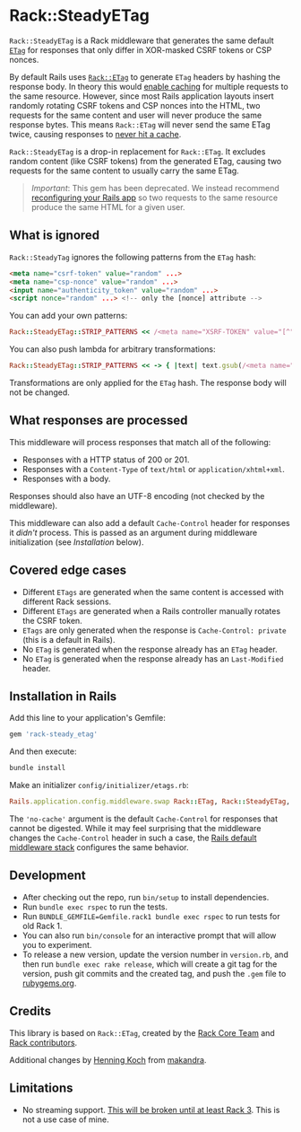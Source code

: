 # Rack::SteadyETag

`Rack::SteadyETag` is a Rack middleware that generates the same default [`ETag`](https://developer.mozilla.org/en-US/docs/Web/HTTP/Headers/ETag) for responses that only differ in XOR-masked CSRF tokens or CSP nonces.

By default Rails uses [`Rack::ETag`](https://rdoc.info/github/rack/rack/Rack/ETag) to generate `ETag` headers by hashing the response body. In theory this would [enable caching](https://developer.mozilla.org/en-US/docs/Web/HTTP/Headers/If-None-Match) for multiple requests to the same resource. However, since most Rails application layouts insert randomly rotating CSRF tokens and CSP nonces into the HTML, two requests for the same content and user will never produce the same response bytes. This means `Rack::ETag` will never send the same ETag twice, causing responses to [never hit a cache](https://github.com/rails/rails/issues/29889).

`Rack::SteadyETag` is a drop-in replacement for `Rack::ETag`. It excludes random content (like CSRF tokens) from the generated ETag, causing two requests for the same content to usually carry the same ETag.

> *Important*:
> This gem has been deprecated. We instead recommend [reconfiguring your Rails app](https://makandracards.com/makandra/562483-rails-fixing-etags-that-never-match) so two requests to the same resource produce the same HTML for a given user.

## What is ignored

`Rack::SteadyTag`  ignores the following patterns from the `ETag` hash:

```html
<meta name="csrf-token" value="random" ...>
<meta name="csp-nonce" value="random" ...>
<input name="authenticity_token" value="random" ...>
<script nonce="random" ...> <!-- only the [nonce] attribute -->
```

You can add your own patterns:

```ruby
Rack::SteadyETag::STRIP_PATTERNS << /<meta name="XSRF-TOKEN" value="[^"]+">/
```

You can also push lambda for arbitrary transformations:

```ruby
Rack::SteadyETag::STRIP_PATTERNS << -> { |text| text.gsub(/<meta name="XSRF-TOKEN" value="[^"]+">/, '') }
```

Transformations are only applied for the `ETag` hash. The response body will not be changed.

## What responses are processed

This middleware will process responses that match all of the following: 

- Responses with a HTTP status of 200 or 201.
- Responses with a `Content-Type` of `text/html` or `application/xhtml+xml`.
- Responses with a body. 

Responses should also have an UTF-8 encoding (not checked by the middleware).

This middleware can also add a default `Cache-Control` header for responses it *didn't* process. This is passed as an argument during middleware initialization (see *Installation* below). 

## Covered edge cases

- Different `ETags` are generated when the same content is accessed with different Rack sessions.
- Different `ETags` are generated when a Rails controller manually rotates the CSRF token.
- `ETags` are only generated when the response is `Cache-Control: private` (this is a default in Rails).
- No `ETag` is generated when the response already has an `ETag` header.
- No `ETag` is generated when the response already has an `Last-Modified` header.


## Installation in Rails

Add this line to your application's Gemfile:

```ruby
gem 'rack-steady_etag'
```

And then execute:

```bash
bundle install
```

Make an initializer `config/initializer/etags.rb`:

```ruby
Rails.application.config.middleware.swap Rack::ETag, Rack::SteadyETag, 'no-cache'
```

The `'no-cache'` argument is the default `Cache-Control` for responses that cannot be digested. While it may feel surprising that the middleware changes the `Cache-Control` header in such a case, the [Rails default middleware stack](https://github.com/rails/rails/blob/d96609505511a76c618dc3adfa3ca4679317d008/railties/lib/rails/application/default_middleware_stack.rb#L81) configures the same behavior.


## Development

- After checking out the repo, run `bin/setup` to install dependencies.
- Run `bundle exec rspec` to run the tests.
- Run `BUNDLE_GEMFILE=Gemfile.rack1 bundle exec rspec` to run tests for old Rack 1.
- You can also run `bin/console` for an interactive prompt that will allow you to experiment.
- To release a new version, update the version number in `version.rb`, and then run `bundle exec rake release`, which will create a git tag for the version, push git commits and the created tag, and push the `.gem` file to [rubygems.org](https://rubygems.org).

## Credits

This library is based on `Rack::ETag`, created by the [Rack Core Team](https://github.com/rack/rack#label-Thanks) and [Rack contributors](https://github.com/rack/rack/graphs/contributors).

Additional changes by [Henning Koch](https://twitter.com/triskweline) from [makandra](https://makandra.com).

## Limitations

- No streaming support. [This will be broken until at least Rack 3](https://github.com/rack/rack/issues/1619). This is not a use case of mine.
